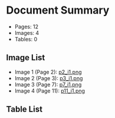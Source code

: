 # Document Summary

- Pages: 12
- Images: 4
- Tables: 0

## Image List

- Image 1 (Page 2): [p2_i1.png](pdf_images/p2_i1.png)
- Image 2 (Page 3): [p3_i1.png](pdf_images/p3_i1.png)
- Image 3 (Page 7): [p7_i1.png](pdf_images/p7_i1.png)
- Image 4 (Page 11): [p11_i1.png](pdf_images/p11_i1.png)

## Table List

